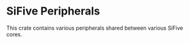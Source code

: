 SiFive Peripherals
=======================

This crate contains various peripherals shared between various SiFive
cores.

